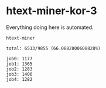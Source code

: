 # htext-miner-kor-3

Everything doing here is automated.

```
htext-miner

total: 6513/9855 (66.0882800608828%)

job0: 1177
job1: 1365
job2: 1283
job3: 1406
job4: 1282
```